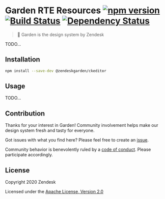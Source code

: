 # Garden RTE Resources [![npm version][npm version badge]][npm version link] [![Build Status][build status badge]][build status link] [![Dependency Status][dependency status badge]][dependency status link]<!-- markdownlint-disable -->

<!-- markdownlint-enable -->

[npm version badge]: https://flat.badgen.net/npm/v/@zendeskgarden/ckeditor
[npm version link]: https://www.npmjs.com/package/@zendeskgarden/ckeditor
[build status badge]: https://flat.badgen.net/circleci/github/zendeskgarden/ckeditor/main?label=build
[build status link]: https://circleci.com/gh/zendeskgarden/ckeditor/tree/main
[dependency status badge]: https://flat.badgen.net/david/dev/zendeskgarden/ckeditor?label=dependencies
[dependency status link]: https://david-dm.org/zendeskgarden/ckeditor?type=dev

> :seedling: Garden is the design system by Zendesk

TODO...

## Installation

```sh
npm install --save-dev @zendeskgarden/ckeditor
```

## Usage

TODO...

## Contribution

Thanks for your interest in Garden! Community involvement helps make our
design system fresh and tasty for everyone.

Got issues with what you find here? Please feel free to create an
[issue](https://github.com/zendeskgarden/ckeditor/issues/new).

Community behavior is benevolently ruled by a [code of
conduct](.github/CODE_OF_CONDUCT.md). Please participate accordingly.

## License

Copyright 2020 Zendesk

Licensed under the [Apache License, Version 2.0](LICENSE.md)
